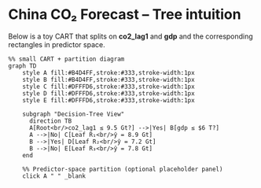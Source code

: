 # China CO₂ Forecast – Tree intuition

Below is a toy CART that splits on **co2_lag1** and **gdp** and the
corresponding rectangles in predictor space.

```mermaid
%% small CART + partition diagram
graph TD
    style A fill:#B4D4FF,stroke:#333,stroke-width:1px
    style B fill:#B4D4FF,stroke:#333,stroke-width:1px
    style C fill:#DFFFD6,stroke:#333,stroke-width:1px
    style D fill:#DFFFD6,stroke:#333,stroke-width:1px
    style E fill:#DFFFD6,stroke:#333,stroke-width:1px
    
    subgraph "Decision-Tree View"
      direction TB
      A[Root<br/>co2_lag1 ≤ 9.5 Gt?] -->|Yes| B[gdp ≤ $6 T?]
      A -->|No| C[Leaf R₁<br/>ŷ = 8.9 Gt]
      B -->|Yes| D[Leaf R₂<br/>ŷ = 7.2 Gt]
      B -->|No| E[Leaf R₃<br/>ŷ = 7.8 Gt]
    end

    %% Predictor-space partition (optional placeholder panel)
    click A " " _blank
